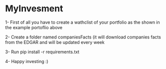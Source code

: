 # MyInvesment

1- First of all you have to create a wathclist of your portfolio as the shown in the example portoflio above

2- Create a folder named companiesFacts (it will download companies facts from the EDGAR and will be updated every week

3- Run pip install -r requirements.txt


4- Happy investing :)
